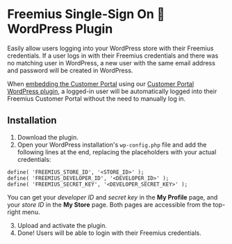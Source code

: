 # Freemius Single-Sign On 🔐 WordPress Plugin

Easily allow users logging into your WordPress store with their Freemius credentials. If a user logs in with their Freemius credentials and there was no matching user in WordPress, a new user with the same email address and password will be created in WordPress.

When [embedding the Customer Portal](https://freemius.com/help/documentation/users-account-management/users-dashboard/) using our [Customer Portal WordPress plugin](https://github.com/Freemius/freemius-users-dashboard), a logged-in user will be automatically logged into their Freemius Customer Portal without the need to manually log in.

## Installation

1. Download the plugin.
2. Open your WordPress installation's `wp-config.php` file and add the following lines at the end, replacing the placeholders with your actual credentials:

```
define( 'FREEMIUS_STORE_ID', '<STORE_ID>' );
define( 'FREEMIUS_DEVELOPER_ID', '<DEVELOPER_ID>' );
define( 'FREEMIUS_SECRET_KEY', '<DEVELOPER_SECRET_KEY>' );
```

You can get your _developer ID_ and _secret key_ in the **My Profile** page, and your _store ID_ in the **My Store** page. Both pages are accessible from the top-right menu.

3. Upload and activate the plugin.
4. Done! Users will be able to login with their Freemius credentials.
